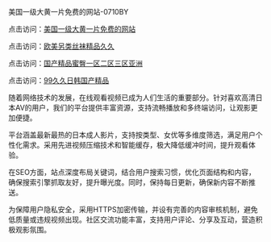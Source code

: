 美国一级大黄一片免费的网站-0710BY

点击访问：<a href="https://heiliaoxwd5i8.pages.dev">美国一级大黄一片免费的网站</a>

点击访问：<a href="https://heiliaowt0d7p.pages.dev">欧美另类丝袜精品久久</a>

点击访问：<a href="https://heiliaoga6s9v.pages.dev">国产精品蜜臀一区二区三区亚洲</a>

点击访问：<a href="https://heiliaoow5kzm.pages.dev">99久久日韩国产精品</a>



随着网络技术的发展，在线观看视频已成为人们生活的重要部分。针对喜欢高清日本AV的用户，我们的平台提供丰富资源，支持流畅播放和多终端访问，让观影更加便捷。

平台涵盖最新最热的日本成人影片，支持按类型、女优等多维度筛选，满足用户个性化需求。采用先进视频压缩技术和智能缓存，极大降低缓冲时间，提升观看体验。

在SEO方面，站点深度布局关键词，结合用户搜索习惯，优化页面结构和内容，确保搜索引擎抓取友好，提升曝光度。同时，保持每日更新，确保新内容不断推送。

为保障用户隐私安全，采用HTTPS加密传输，并设有完善的内容审核机制，避免低质量或违规视频出现。社区交流功能丰富，支持用户评论、分享及互动，营造积极观影氛围。



<span style="display:none;">[Canonical link]( https://github.com/ribenaa4837/7191108 )</span>
